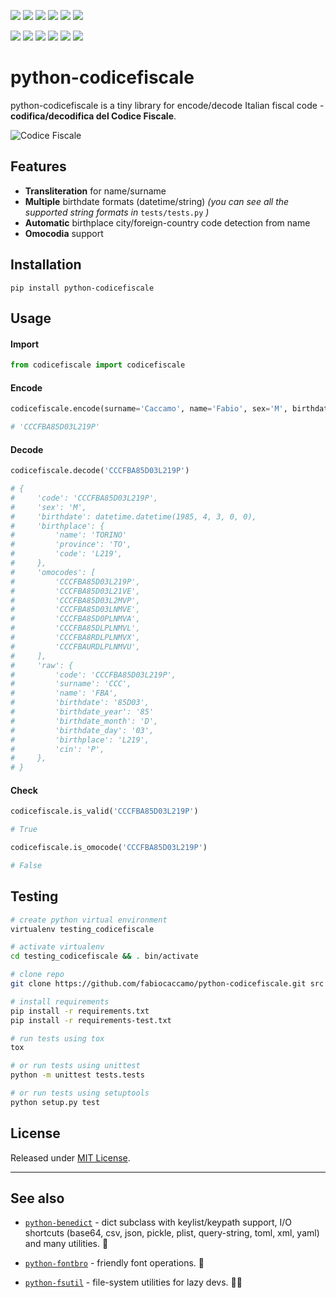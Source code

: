 [![](https://img.shields.io/pypi/pyversions/python-codicefiscale.svg?logoColor=white&color=blue&logo=python)](https://www.python.org/)
[![](https://img.shields.io/pypi/v/python-codicefiscale.svg?color=blue&logo=pypi&logoColor=white)](https://pypi.org/project/python-codicefiscale/)
[![](https://pepy.tech/badge/python-codicefiscale/month)](https://pepy.tech/project/python-codicefiscale)
[![](https://img.shields.io/github/stars/fabiocaccamo/python-codicefiscale?logo=github)](https://github.com/fabiocaccamo/python-codicefiscale/)
[![](https://badges.pufler.dev/visits/fabiocaccamo/python-codicefiscale?label=visitors&color=blue)](https://badges.pufler.dev)
[![](https://img.shields.io/pypi/l/python-codicefiscale.svg?color=blue&)](https://github.com/fabiocaccamo/python-codicefiscale/blob/master/LICENSE)

[![](https://img.shields.io/github/workflow/status/fabiocaccamo/python-codicefiscale/Test%20package?label=build&logo=github)](https://github.com/fabiocaccamo/python-codicefiscale)
[![](https://img.shields.io/codecov/c/gh/fabiocaccamo/python-codicefiscale?logo=codecov)](https://codecov.io/gh/fabiocaccamo/python-codicefiscale)
[![](https://img.shields.io/codacy/grade/8927f48c9498408f85167da9287edd86?logo=codacy)](https://www.codacy.com/app/fabiocaccamo/python-codicefiscale)
[![](https://img.shields.io/scrutinizer/quality/g/fabiocaccamo/python-codicefiscale?logo=scrutinizer)](https://scrutinizer-ci.com/g/fabiocaccamo/python-codicefiscale/?branch=master)
[![](https://img.shields.io/codeclimate/maintainability/fabiocaccamo/python-codicefiscale?logo=code-climate)](https://codeclimate.com/github/fabiocaccamo/python-codicefiscale/)
[![](https://img.shields.io/badge/code%20style-black-000000.svg)](https://github.com/psf/black)

# python-codicefiscale
python-codicefiscale is a tiny library for encode/decode Italian fiscal code - **codifica/decodifica del Codice Fiscale**.

![Codice Fiscale](https://user-images.githubusercontent.com/1035294/72058207-fa77dd80-32cf-11ea-8995-52324e7d3efe.png)

## Features
- **Transliteration** for name/surname
- **Multiple** birthdate formats (datetime/string) *(you can see all the supported string formats in* `tests/tests.py` *)*
- **Automatic** birthplace city/foreign-country code detection from name
- **Omocodia** support

## Installation
`pip install python-codicefiscale`

## Usage

#### Import
```python
from codicefiscale import codicefiscale
```
#### Encode
```python
codicefiscale.encode(surname='Caccamo', name='Fabio', sex='M', birthdate='03/04/1985', birthplace='Torino')

# 'CCCFBA85D03L219P'
```
#### Decode
```python
codicefiscale.decode('CCCFBA85D03L219P')

# {
#     'code': 'CCCFBA85D03L219P',
#     'sex': 'M',
#     'birthdate': datetime.datetime(1985, 4, 3, 0, 0),
#     'birthplace': {
#         'name': 'TORINO'
#         'province': 'TO',
#         'code': 'L219',
#     },
#     'omocodes': [
#         'CCCFBA85D03L219P',
#         'CCCFBA85D03L21VE',
#         'CCCFBA85D03L2MVP',
#         'CCCFBA85D03LNMVE',
#         'CCCFBA85D0PLNMVA',
#         'CCCFBA85DLPLNMVL',
#         'CCCFBA8RDLPLNMVX',
#         'CCCFBAURDLPLNMVU',
#     ],
#     'raw': {
#         'code': 'CCCFBA85D03L219P',
#         'surname': 'CCC',
#         'name': 'FBA',
#         'birthdate': '85D03',
#         'birthdate_year': '85'
#         'birthdate_month': 'D',
#         'birthdate_day': '03',
#         'birthplace': 'L219',
#         'cin': 'P',
#     },
# }
```

#### Check
```python
codicefiscale.is_valid('CCCFBA85D03L219P')

# True
```
```python
codicefiscale.is_omocode('CCCFBA85D03L219P')

# False
```

## Testing
```bash
# create python virtual environment
virtualenv testing_codicefiscale

# activate virtualenv
cd testing_codicefiscale && . bin/activate

# clone repo
git clone https://github.com/fabiocaccamo/python-codicefiscale.git src && cd src

# install requirements
pip install -r requirements.txt
pip install -r requirements-test.txt

# run tests using tox
tox

# or run tests using unittest
python -m unittest tests.tests

# or run tests using setuptools
python setup.py test
```

## License
Released under [MIT License](LICENSE.txt).

---

## See also

- [`python-benedict`](https://github.com/fabiocaccamo/python-benedict) - dict subclass with keylist/keypath support, I/O shortcuts (base64, csv, json, pickle, plist, query-string, toml, xml, yaml) and many utilities. 📘

- [`python-fontbro`](https://github.com/fabiocaccamo/python-fontbro) - friendly font operations. 🧢

- [`python-fsutil`](https://github.com/fabiocaccamo/python-fsutil) - file-system utilities for lazy devs. 🧟‍♂️

